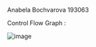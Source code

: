 Anabela Bochvarova 193063

Control Flow Graph :

![image](https://user-images.githubusercontent.com/103205596/171952620-cb37cdb7-e58b-41b9-a42b-305059656e20.png)
